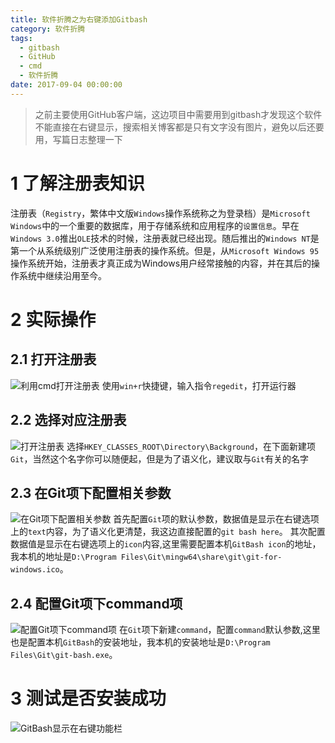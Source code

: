 ```yaml
---
title: 软件折腾之为右键添加Gitbash
category: 软件折腾
tags:
  - gitbash
  - GitHub
  - cmd
  - 软件折腾
date: 2017-09-04 00:00:00
---
```


> 之前主要使用GitHub客户端，这边项目中需要用到gitbash才发现这个软件不能直接在右键显示，搜索相关博客都是只有文字没有图片，避免以后还要用，写篇日志整理一下

# 1 了解注册表知识

注册表（`Registry`，繁体中文版`Windows`操作系统称之为登录档）是`Microsoft Windows`中的一个重要的数据库，用于存储系统和应用程序的`设置信息`。早在`Windows 3.0`推出`OLE`技术的时候，注册表就已经出现。随后推出的`Windows NT`是第一个从系统级别广泛使用注册表的操作系统。但是，从`Microsoft Windows 95`操作系统开始，注册表才真正成为Windows用户经常接触的内容，并在其后的操作系统中继续沿用至今。

<!-- more -->

# 2 实际操作

## 2.1 打开注册表

![利用cmd打开注册表](../../../../img/利用cmd打开注册表.png)
使用`win+r`快捷键，输入指令`regedit`，打开运行器

## 2.2 选择对应注册表

![打开注册表](../../../../img/打开注册表shell.png)
选择`HKEY_CLASSES_ROOT\Directory\Background`，在下面新建项`Git`，当然这个名字你可以随便起，但是为了语义化，建议取与`Git`有关的名字

## 2.3 在Git项下配置相关参数

![在Git项下配置相关参数](../../../../img/在Git项下配置相关参数.png)
首先配置`Git`项的默认参数，数据值是显示在右键选项上的`text`内容，为了语义化更清楚，我这边直接配置的`git bash here`。
其次配置数据值是显示在右键选项上的`icon`内容,这里需要配置本机`GitBash icon`的地址，我本机的地址是`D:\Program Files\Git\mingw64\share\git\git-for-windows.ico`。

## 2.4 配置Git项下command项

![配置Git项下command项](../../../../img/配置Git项下command项.png)
在`Git`项下新建`command`，配置`command`默认参数,这里也是配置本机`GitBash`的安装地址，我本机的安装地址是`D:\Program Files\Git\git-bash.exe`。

# 3 测试是否安装成功

![GitBash显示在右键功能栏](../../../../img/GitBash显示在右键功能栏.png)